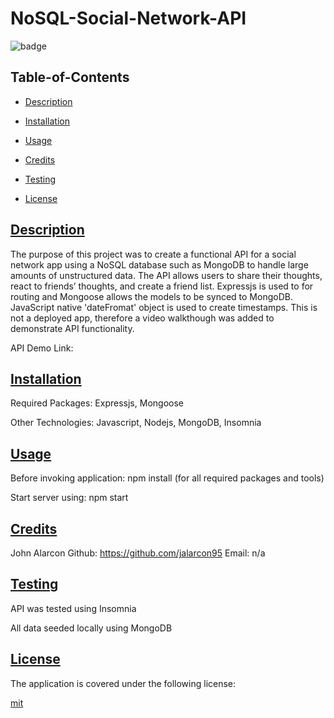 
  # NoSQL-Social-Network-API

  
  ![badge](https://img.shields.io/badge/license-mit-blue)
    

  ## Table-of-Contents

  * [Description](#description)
  * [Installation](#install)
  * [Usage](#usage)
  * [Credits](#credits)
  * [Testing](#test)
  
  * [License](#license)

  ## [Description](#table-of-contents)

  The purpose of this project was to create a functional API for a social network app using a NoSQL database such as MongoDB to handle large amounts of unstructured data. The API allows users to share their thoughts, react to friends’ thoughts, and create a friend list. Expressjs is used to for routing and Mongoose allows the models to be synced to MongoDB. JavaScript native 'dateFromat' object is used to create timestamps. This is not a deployed app, therefore a video walkthough was added to demonstrate API functionality.

  API Demo Link: 

  ## [Installation](#table-of-contents)

  Required Packages: Expressjs, Mongoose

  Other Technologies: Javascript, Nodejs, MongoDB, Insomnia

  ## [Usage](#table-of-contents)

  Before invoking application: npm install (for all required packages and tools)
  
  Start server using: npm start

  ## [Credits](#table-of-contents)

  John Alarcon Github: https://github.com/jalarcon95 Email: n/a

  ## [Testing](#table-of-contents)

  API was tested using Insomnia

  All data seeded locally using MongoDB

  ## [License](#table-of-contents)
    
  The application is covered under the following license:
    
  
  [mit](https://choosealicense.com/licenses/mit)
    
  
